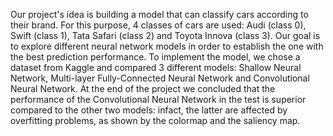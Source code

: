 Our project's idea is building a model that can classify cars according to their brand. For this purpose, 4 classes of cars are used: Audi (class 0), Swift (class 1), Tata Safari (class 2)
and Toyota Innova (class 3).
Our goal is to explore different neural network models in order to establish the one with the best prediction performance.
To implement the model, we chose a dataset from Kaggle and compared 3 different models: Shallow Neural Network, Multi-layer Fully-Connected Neural Network and Convolutional Neural Network.
At the end of the project we concluded that the performance of the Convolutional Neural Network in the test is superior compared to the other two models: infact, the latter are affected by 
overfitting problems, as shown by the colormap and the saliency map.

